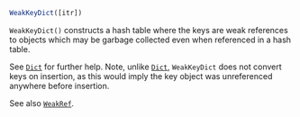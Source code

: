 ```julia
WeakKeyDict([itr])
```

`WeakKeyDict()` constructs a hash table where the keys are weak references to objects which may be garbage collected even when referenced in a hash table.

See [`Dict`](@ref) for further help.  Note, unlike [`Dict`](@ref), `WeakKeyDict` does not convert keys on insertion, as this would imply the key object was unreferenced anywhere before insertion.

See also [`WeakRef`](@ref).
